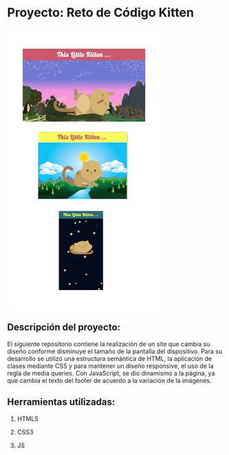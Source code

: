 # Proyecto: Reto de Código Kitten

![Page-Kitten](assets/images/kitten.jpg)

## Descripción del proyecto:

El siguiente repositorio contiene la realización de un site que cambia su diseño conforme disminuye el tamaño de la pantalla del dispositivo.
Para su desarrollo se utilizó una estructura semántica de HTML, la aplicación de clases mediante CSS y para mantener un diseño responsive, el uso de la regla de media queries.
Con JavaScript, se dio dinamismo a la página, ya que cambia el texto del footer de acuerdo a la variación de la imágenes.

## Herramientas utilizadas:

1. HTML5

2. CSS3

3. JS